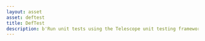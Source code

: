 ```yaml
---
layout: asset
asset: deftest
title: DefTest
description: b'Run unit tests using the Telescope unit testing framework.'
---
```

